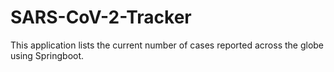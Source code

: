 # SARS-CoV-2-Tracker
This application lists the current number of cases reported across the globe using Springboot.
